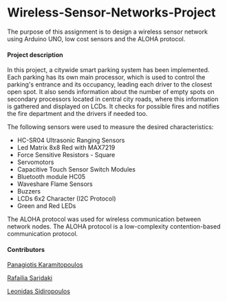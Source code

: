 # Wireless-Sensor-Networks-Project
The purpose of this assignment is to design a wireless sensor network using Arduino UNO, low cost sensors and the ALOHA protocol.

#### Project description
In this project, a citywide smart parking system has been implemented. Each parking has its own main processor, which is used to control the parking's entrance and its occupancy, leading each driver to the closest open spot. It also sends information about the number of empty spots on secondary processors located in central city roads, where this information is gathered and displayed on LCDs. It checks for  possible fires and notifies the fire department and the drivers if needed too. 

The following sensors were used to measure the desired characteristics:
- HC-SR04 Ultrasonic Ranging Sensors
- Led Matrix 8x8 Red with MAX7219
- Force Sensitive Resistors - Square
- Servomotors
- Capacitive Touch Sensor Switch Modules
- Bluetooth module HC05
- Waveshare Flame Sensors
- Buzzers
- LCDs 6x2 Character (I2C Protocol)
- Green and Red LEDs




The ALOHA protocol was used for wireless communication between network nodes. The ALOHA protocol is a low-complexity contention-based communication protocol.

#### Contributors
[Panagiotis Karamitopoulos](https://github.com/panaAHS)

[Rafailia Saridaki](https://github.com/Rallu921)

[Leonidas Sidiropoulos](https://github.com/panaAHS/Wireless-Sensor-Networks-Project)
